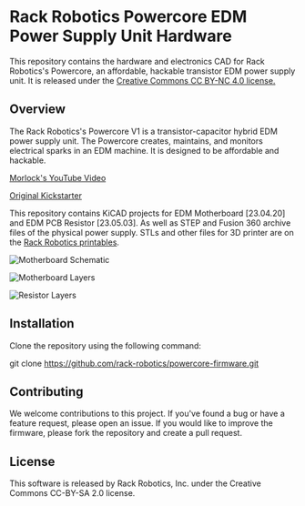 # Rack Robotics Powercore EDM Power Supply Unit Hardware

This repository contains the hardware and electronics CAD for Rack Robotics's Powercore, an affordable, hackable transistor EDM power supply unit. It is released under the [Creative Commons CC BY-NC 4.0 license.](https://creativecommons.org/licenses/by-nc/4.0/legalcode)

## Overview

The Rack Robotics's Powercore V1 is a transistor-capacitor hybrid EDM power supply unit. The Powercore creates, maintains, and monitors electrical sparks in an EDM machine. It is designed to be affordable and hackable.

[Morlock's YouTube Video](https://www.youtube.com/watch?v=5CeCxkFVCdM)

[Original Kickstarter](https://www.kickstarter.com/projects/rackrobotics/powercore-cut-through-solid-metal-with-edm)

This repository contains KiCAD projects for EDM Motherboard [23.04.20] and EDM PCB Resistor [23.05.03]. As well as STEP and Fusion 360 archive files of the physical power supply. STLs and other files for 3D printer are on the [Rack Robotics printables](https://www.printables.com/@RackRoboticsO_631255/models).

![Motherboard Schematic](https://github.com/Rack-Robotics/Powercore-V1-Hardware/blob/main/EDM%20Motherboard%20Schematic%20%5B23.04.20%5D.png)

![Motherboard Layers](https://github.com/Rack-Robotics/Powercore-V1-Hardware/blob/main/EDM%20Motherboard%20Board%5B23.04.20%5D.png)

![Resistor Layers](https://github.com/Rack-Robotics/Powercore-V1-Hardware/blob/main/EDM%20PCB%20Resistor%20Board%20%5B23.05.03%5D.png)


## Installation

Clone the repository using the following command:

git clone https://github.com/rack-robotics/powercore-firmware.git

## Contributing
We welcome contributions to this project. If you've found a bug or have a feature request, please open an issue. If you would like to improve the firmware, please fork the repository and create a pull request.

## License
This software is released by Rack Robotics, Inc. under the Creative Commons CC-BY-SA 2.0 license.
